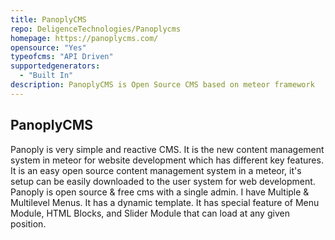 ```yaml
---
title: PanoplyCMS
repo: DeligenceTechnologies/Panoplycms
homepage: https://panoplycms.com/
opensource: "Yes"
typeofcms: "API Driven"
supportedgenerators:
  - "Built In"
description: PanoplyCMS is Open Source CMS based on meteor framework
---
```

## PanoplyCMS
Panoply is very simple and reactive CMS. It is the new content management system in meteor for website development which has different key features. It is an easy open source content management system in a meteor, it's setup can be easily downloaded to the user system for web development. Panoply is open source & free cms with a single admin. I have Multiple & Multilevel Menus. It has a dynamic template. It has special feature of Menu Module, HTML Blocks, and Slider Module that can load at any given position.
